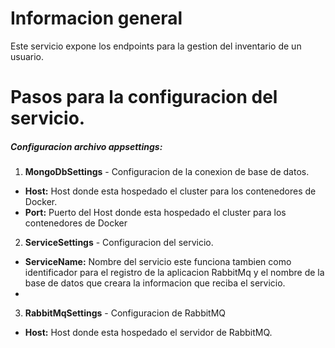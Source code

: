 # Informacion general

Este servicio expone los endpoints para la gestion del inventario de un usuario. 

# Pasos para la configuracion del servicio.

##### Configuracion archivo appsettings:

1. **MongoDbSettings** - Configuracion de la conexion de base de datos.
- **Host:** Host donde esta hospedado el cluster para los contenedores de Docker.
- **Port:** Puerto del Host donde esta hospedado el cluster para los contenedores de Docker

2. **ServiceSettings** - Configuracion del servicio.
- **ServiceName:** Nombre del servicio este funciona tambien como identificador para el registro de la aplicacion RabbitMq y el nombre de la base de datos que creara la informacion que reciba el servicio.
- 

3. **RabbitMqSettings** - Configuracion de RabbitMQ
- **Host:** Host donde esta hospedado el servidor de RabbitMQ.